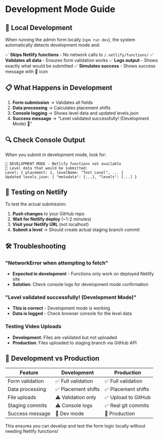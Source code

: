# Development Mode Guide

## 🧪 Local Development

When running the admin form locally (`npm run dev`), the system automatically detects development mode and:

✅ **Skips Netlify functions** - No network calls to `/.netlify/functions/`
✅ **Validates all data** - Ensures form validation works
✅ **Logs output** - Shows exactly what would be submitted
✅ **Simulates success** - Shows success message with 🧪 icon

## 📋 What Happens in Development

1. **Form submission** → Validates all fields
2. **Data processing** → Calculates placement shifts
3. **Console logging** → Shows level data and updated levels.json
4. **Success message** → "Level validated successfully! (Development Mode) 🧪"

## 🔍 Check Console Output

When you submit in development mode, look for:

```
🚧 DEVELOPMENT MODE - Netlify functions not available
📝 Level data that would be submitted:
Level: { placement: 1, levelName: "Test Level", ... }
Updated levels.json: { "metadata": {...}, "levels": [...] }
```

## 🚀 Testing on Netlify

To test the actual submission:

1. **Push changes** to your GitHub repo
2. **Wait for Netlify deploy** (~1-2 minutes)
3. **Visit your Netlify URL** (not localhost)
4. **Submit a level** → Should create actual staging branch commit

## 🛠 Troubleshooting

### "NetworkError when attempting to fetch"
- **Expected in development** - Functions only work on deployed Netlify site
- **Solution**: Check console logs for development mode confirmation

### "Level validated successfully! (Development Mode)"  
- **This is correct** - Development mode is working
- **Data is logged** - Check browser console for the level data

### Testing Video Uploads
- **Development**: Files are validated but not uploaded
- **Production**: Files uploaded to staging branch via GitHub API

## 🔄 Development vs Production

| Feature | Development | Production |
|---------|-------------|------------|
| Form validation | ✅ Full validation | ✅ Full validation |
| Data processing | ✅ Placement shifts | ✅ Placement shifts |
| File uploads | ⚠️ Validation only | ✅ Upload to GitHub |
| Staging commits | ⚠️ Console logs | ✅ Real git commits |
| Success message | 🧪 Dev mode | 🚀 Production |

This ensures you can develop and test the form logic locally without needing Netlify functions!